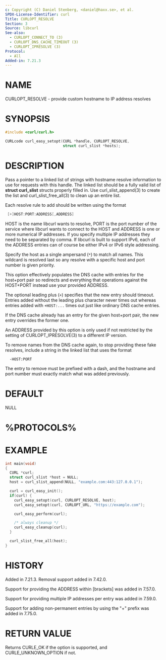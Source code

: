 ```yaml
---
c: Copyright (C) Daniel Stenberg, <daniel@haxx.se>, et al.
SPDX-License-Identifier: curl
Title: CURLOPT_RESOLVE
Section: 3
Source: libcurl
See-also:
  - CURLOPT_CONNECT_TO (3)
  - CURLOPT_DNS_CACHE_TIMEOUT (3)
  - CURLOPT_IPRESOLVE (3)
Protocol:
  - All
Added-in: 7.21.3
---
```


# NAME

CURLOPT_RESOLVE - provide custom hostname to IP address resolves

# SYNOPSIS

~~~c
#include <curl/curl.h>

CURLcode curl_easy_setopt(CURL *handle, CURLOPT_RESOLVE,
                          struct curl_slist *hosts);
~~~

# DESCRIPTION

Pass a pointer to a linked list of strings with hostname resolve information
to use for requests with this handle. The linked list should be a fully valid
list of **struct curl_slist** structs properly filled in. Use
curl_slist_append(3) to create the list and curl_slist_free_all(3) to clean up
an entire list.

Each resolve rule to add should be written using the format

~~~c
 [+]HOST:PORT:ADDRESS[,ADDRESS]
~~~

HOST is the name libcurl wants to resolve, PORT is the port number of the
service where libcurl wants to connect to the HOST and ADDRESS is one or more
numerical IP addresses. If you specify multiple IP addresses they need to be
separated by comma. If libcurl is built to support IPv6, each of the ADDRESS
entries can of course be either IPv4 or IPv6 style addressing.

Specify the host as a single ampersand (`*`) to match all names. This wildcard
is resolved last so any resolve with a specific host and port number is given
priority.

This option effectively populates the DNS cache with entries for the host+port
pair so redirects and everything that operations against the HOST+PORT instead
use your provided ADDRESS.

The optional leading plus (`+`) specifies that the new entry should timeout.
Entries added without the leading plus character never times out whereas
entries added with `+HOST:...` times out just like ordinary DNS cache entries.

If the DNS cache already has an entry for the given host+port pair, the new
entry overrides the former one.

An ADDRESS provided by this option is only used if not restricted by the
setting of CURLOPT_IPRESOLVE(3) to a different IP version.

To remove names from the DNS cache again, to stop providing these fake
resolves, include a string in the linked list that uses the format

~~~
  -HOST:PORT
~~~

The entry to remove must be prefixed with a dash, and the hostname and port
number must exactly match what was added previously.

# DEFAULT

NULL

# %PROTOCOLS%

# EXAMPLE

~~~c
int main(void)
{
  CURL *curl;
  struct curl_slist *host = NULL;
  host = curl_slist_append(NULL, "example.com:443:127.0.0.1");

  curl = curl_easy_init();
  if(curl) {
    curl_easy_setopt(curl, CURLOPT_RESOLVE, host);
    curl_easy_setopt(curl, CURLOPT_URL, "https://example.com");

    curl_easy_perform(curl);

    /* always cleanup */
    curl_easy_cleanup(curl);
  }

  curl_slist_free_all(host);
}
~~~

# HISTORY

Added in 7.21.3. Removal support added in 7.42.0.

Support for providing the ADDRESS within [brackets] was added in 7.57.0.

Support for providing multiple IP addresses per entry was added in 7.59.0.

Support for adding non-permanent entries by using the "+" prefix was added in
7.75.0.

# RETURN VALUE

Returns CURLE_OK if the option is supported, and CURLE_UNKNOWN_OPTION if not.
